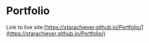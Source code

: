 # Portfolio
Link to live site:[https://xtarachiever.github.io/Portfolio/](https://xtarachiever.github.io/Portfolio/)
